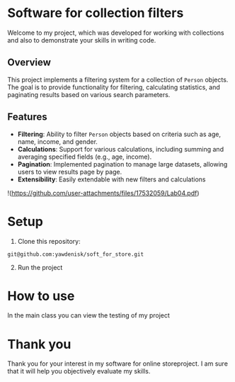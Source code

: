 # Software for collection filters
Welcome to my project, which was developed for working with collections and also to demonstrate your skills in writing code.

## Overview

This project implements a filtering system for a collection of `Person` objects. The goal is to provide functionality for filtering, calculating statistics, and paginating results based on various search parameters.

## Features

- **Filtering**: Ability to filter `Person` objects based on criteria such as age, name, income, and gender.
- **Calculations**: Support for various calculations, including summing and averaging specified fields (e.g., age, income).
- **Pagination**: Implemented pagination to manage large datasets, allowing users to view results page by page.
- **Extensibility**: Easily extendable with new filters and calculations



!(https://github.com/user-attachments/files/17532059/Lab04.pdf)
# Setup
1. Clone this repository:

   
```git@github.com:yawdenisk/soft_for_store.git```

2. Run the project
# How to use 
In the main class you can view the testing of my project
# Thank you
Thank you for your interest in my software for online storeproject. I am sure that it will help you objectively evaluate my skills.
